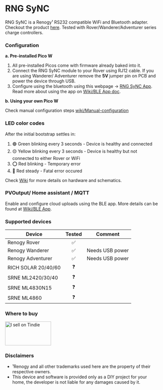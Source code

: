 # RNG SyNC
RNG SyNC is a Renogy¹ RS232 compatible  WiFi and Bluetooth adapter. Checkout the product [here](https://www.tindie.com/products/27955/). Tested with Rover/Wanderer/Adventurer series charge controllers.

### Configuration
**a. Pre-installed Pico W**
  1. All pre-installed Picos come with firmware already baked into it.
  2. Connect the RNG SyNC module to your Rover using RJ12 cable. If you are using Wanderer/ Adventurer remove the **5V** jumper pin on PCB and power the device through USB.
  3. Configure using the bluetooth using this webpage -> [RNG SyNC App](https://thewestlabs.github.io/RNG-SyNC-doc/). Read more about using the app on [Wiki/BLE App doc](https://github.com/thewestlabs/RNG-SyNC-doc/wiki/BLE-App).

**b. Using your own Pico W**

Check manual configuration steps [wiki/Manual-configuration](https://github.com/thewestlabs/RNG-SyNC-doc/wiki/Manual-configuration)


### LED color codes

After the initial bootstrap settles in:
  1. 🟢 Green blinking every 3 seconds - Device is healthy and connected
  2. 🟡 Yellow blinking every 3 seconds - Device is healthy but not connected to either Rover or WiFi
  3. ⭕ Red blinking - Temporary error
  4. 🔴 Red steady - Fatal error occured

Check [Wiki](https://github.com/thewestlabs/RNG-SyNC-doc/wiki) for more details on hardware and schematics. 

### PVOutput/ Home assistant / MQTT
Enable and configure cloud uploads using the BLE app. More details can be found at [Wiki/BLE App](https://github.com/thewestlabs/RNG-SyNC-doc/wiki/BLE-App).

### Supported devices

| Device | Tested | Comment |
| -------- | :--------: | --------|
| Renogy Rover | ✅ |  |
| Renogy Wanderer | ✅ | Needs USB power |
| Renogy Adventurer | ✅ | Needs USB power |
| RICH SOLAR 20/40/60 | ❓ |  |
| SRNE ML2420/30/40 | ❓ |  |
| SRNE ML4830N15 | ❓ |  |
| SRNE ML4860 | ❓ |  |

### Where to buy
<a href="https://www.tindie.com/stores/westlabs/?ref=offsite_badges&utm_source=sellers_cyrils&utm_medium=badges&utm_campaign=badge_medium"><img src="https://d2ss6ovg47m0r5.cloudfront.net/badges/tindie-mediums.png" alt="I sell on Tindie" width="150" height="78"></a>


### Disclaimers
- ¹Renogy and all other trademarks used here are the property of their respective owners.
- This device and software is provided only as a DIY project for your home, the developer is not liable for any damages caused by it.
